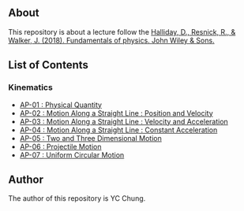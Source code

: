 
## About

This repository is about a lecture follow the [Halliday, D., Resnick, R., & Walker, J. (2018). Fundamentals of physics. John Wiley & Sons.](https://www.wiley.com/en-us/Fundamentals+of+Physics%2C+Extended%2C+11th+Edition-p-9781119306856)

## List of Contents

### Kinematics
- [AP-01 : Physical Quantity](AP-01/AP-01_%20Physical%20Quantity.pdf)
- [AP-02 : Motion Along a Straight Line : Position and Velocity](AP-02/AP-02_%20Motion%20Along%20a%20Straight%20Line%20_%20Position%20and%20Velocity.pdf)
- [AP-03 : Motion Along a Straight Line : Velocity and Acceleration](AP-03/AP-03_%20Motion%20Along%20a%20Straight%20Line%20_%20Instantaneous%20Velocity%20and%20Acceleration.pdf)
- [AP-04 : Motion Along a Straight Line : Constant Acceleration](AP-04/AP-04_%20Motion%20Along%20a%20Straight%20Line%20_%20Constant%20Acceleration.pdf)
- [AP-05 : Two and Three Dimensional Motion ](AP-05/AP-05_%20Two%20and%20Three%20Dimensional%20Motion.pdf)
- [AP-06 : Projectile Motion ](AP-06/AP-06_%20Projectile%20Motion.pdf)
- [AP-07 : Uniform Circular Motion](AP-07/)

## Author
The author of this repository is YC Chung.


